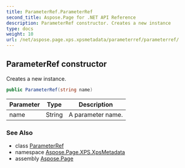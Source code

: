 ```yaml
---
title: ParameterRef.ParameterRef
second_title: Aspose.Page for .NET API Reference
description: ParameterRef constructor. Creates a new instance
type: docs
weight: 10
url: /net/aspose.page.xps.xpsmetadata/parameterref/parameterref/
---
```

## ParameterRef constructor

Creates a new instance.

```csharp
public ParameterRef(string name)
```

| Parameter | Type | Description |
| --- | --- | --- |
| name | String | A parameter name. |

### See Also

* class [ParameterRef](../)
* namespace [Aspose.Page.XPS.XpsMetadata](../../parameterref/)
* assembly [Aspose.Page](../../../)


